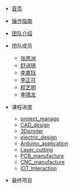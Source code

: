 <!-- /_sidebar.md -->

* [首页](README.md)
* [操作指南](guide.md)

* [团队介绍](Team_introduce/introduce/)

* 团队成员
    * [张思洲](Team_member/zsz/)
    * [舒诗琦](Team_member/hsq/)
    * [李嘉钰](Team_member/ljy/)
    * [李正可](Team_member/lzk/)
    * [程艺明](Team_member/cym/)
    * [李啸龙](Team_member/lxl/)

* 课程进度
    * [project_manage](Course_practice/project_manage/) 
    * [CAD_design](Course_practice/CAD_design/) 
    * [3Dprinter](Course_practice/3Dprinter/) 
    * [electric_design](Course_practice/electric_design/)
    * [Arduino_application](Course_practice/Arduino_application/)
    * [Laser_cutting](Course_practice/Laser_cutting/)
    * [PCB_manufacture](Course_practice/PCB_manufacture/)
    * [CNC_manufacture](Course_practice/CNC_manufacture/)
    * [IOT_Interaction](Course_practice/IOT_Interaction/)

* 最终项目
